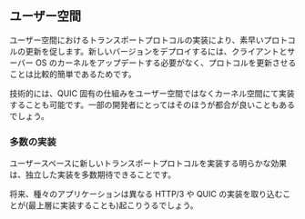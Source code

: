 ## ユーザー空間

ユーザー空間におけるトランスポートプロトコルの実装により、素早いプロトコルの更新を促します。新しいバージョンをデプロイするには、クライアントとサーバー OS のカーネルをアップデートする必要がなく、プロトコルを更新させることは比較的簡単であるためです。

技術的には、QUIC 固有の仕組みをユーザー空間ではなくカーネル空間にて実装することも可能です。一部の開発者にとってはそのほうが都合が良いこともあるでしょう。

### 多数の実装

ユーザースペースに新しいトランスポートプロトコルを実装する明らかな効果は、独立した実装を多数期待できることです。

将来、種々のアプリケーションは異なる HTTP/3 や QUIC の実装を取り込むことが(最上層に実装することも)起こりうるでしょう。

